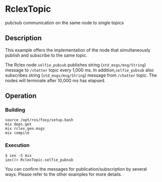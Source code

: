 # RclexTopic

pub/sub communication on the same node to single topics

## Description

This example offers the implementation of the node that simultaneously publish and subscribe to the same topic.

The Rclex node `selfie_pubsub` publishes string (`std_msgs/msg/String`) message to `/chatter` topic every 1,000 ms.
In addition,`selfie_pubsub` also subscribes string (`std_msgs/msg/String`) message from `/chatter` topic.
The nodes will terminate after 10,000 ms has elapsed.

## Operation

### Building

```
source /opt/ros/foxy/setup.bash
mix deps.get
mix rclex.gen.msgs
mix compile
```

### Execution

```
$ iex -S mix
iex()> RclexTopic.selfie_pubsub
```

You can confirm the messages for publication/subscription by several ways.
Please refer to the other examples for more details.
